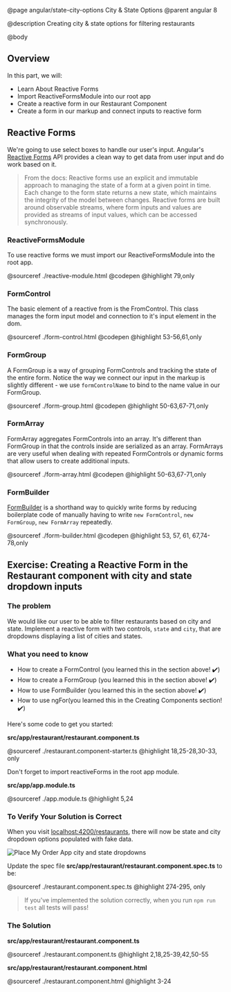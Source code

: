 @page angular/state-city-options City & State Options
@parent angular 8

@description Creating city & state options for filtering restaurants

@body

## Overview

In this part, we will:

- Learn About Reactive Forms
- Import ReactiveFormsModule into our root app
- Create a reactive form in our Restaurant Component
- Create a form in our markup and connect inputs to reactive form

## Reactive Forms

We're going to use select boxes to handle our user's input. Angular's <a href="https://angular.io/guide/reactive-forms" target="_blank">Reactive Forms</a> API provides a clean way to get data from user input and do work based on it. 

> From the docs: Reactive forms use an explicit and immutable approach to managing the state of a form at a given point in time. Each change to the form state returns a new state, which maintains the integrity of the model between changes. Reactive forms are built around observable streams, where form inputs and values are provided as streams of input values, which can be accessed synchronously.

### ReactiveFormsModule

To use reactive forms we must import our ReactiveFormsModule into the root app.

@sourceref ./reactive-module.html
@codepen
@highlight 79,only

### FormControl

The basic element of a reactive from is the FromControl. This class manages the form input model and connection to it's input element in the dom. 

@sourceref ./form-control.html
@codepen
@highlight 53-56,61,only

### FormGroup

A FormGroup is a way of grouping FormControls and tracking the state of the entire form. Notice the way we connect our input in the markup is slightly different - we use `formControlName` to bind to the name value in our FormGroup.

@sourceref ./form-group.html
@codepen
@highlight 50-63,67-71,only

### FormArray

FormArray aggregates FormControls into an array. It's different than FormGroup in that the controls inside are serialized as an array. FormArrays are very useful when dealing with repeated FormControls or dynamic forms that allow users to create additional inputs.

@sourceref ./form-array.html
@codepen
@highlight 50-63,67-71,only

### FormBuilder

<a href="https://angular.io/api/forms/FormBuilder" target="_blank">FormBuilder</a> is a shorthand way to quickly write forms by reducing boilerplate code of manually having to write `new FormControl`, `new FormGroup`, `new FormArray` repeatedly. 

@sourceref ./form-builder.html
@codepen
@highlight 53, 57, 61, 67,74-78,only

## Exercise: Creating a Reactive Form in the Restaurant component with city and state dropdown inputs

### The problem

We would like our user to be able to filter restaurants based on city and state. Implement a reactive form with two controls, `state` and `city`, that are dropdowns displaying a list of cities and states.

### What you need to know

- How to create a FormControl (you learned this in the section above! ✔️)
- How to create a FormGroup (you learned this in the section above! ✔️)
- How to use FormBuilder (you learned this in the section above! ✔️)
- How to use ngFor(you learned this in the Creating Components section! ✔️)

Here's some code to get you started: 

__src/app/restaurant/restaurant.component.ts__

@sourceref ./restaurant.component-starter.ts
@highlight 18,25-28,30-33, only

Don't forget to import reactiveForms in the root app module.

__src/app/app.module.ts__

@sourceref ./app.module.ts
@highlight 5,24

### To Verify Your Solution is Correct

When you visit <a href="http://localhost:4200/restaurants" target="\_blank">localhost:4200/restaurants</a>, there will now be state and city dropdown options populated with fake data.

![Place My Order App city and state dropdowns](../static/img/pmo-dropdowns.gif "Place My Order App city and state dropdowns")

Update the spec file  __src/app/restaurant/restaurant.component.spec.ts__ to be:

@sourceref ./restaurant.component.spec.ts
@highlight 274-295, only

> If you've implemented the solution correctly, when you run `npm run test` all tests will pass!

### The Solution

__src/app/restaurant/restaurant.component.ts__

@sourceref ./restaurant.component.ts
@highlight 2,18,25-39,42,50-55


__src/app/restaurant/restaurant.component.html__

@sourceref ./restaurant.component.html
@highlight 3-24

